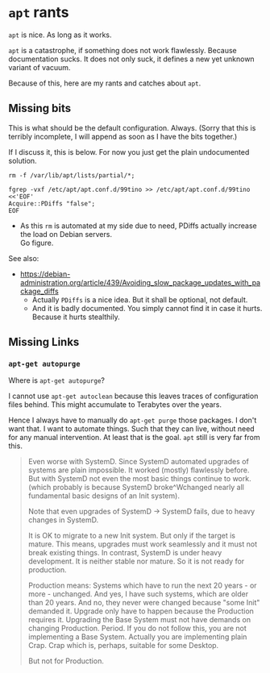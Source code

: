 # `apt` rants

`apt` is nice.  As long as it works.

`apt` is a catastrophe, if something does not work flawlessly.  Because documentation sucks.
It does not only suck, it defines a new yet unknown variant of vacuum.

Because of this, here are my rants and catches about `apt`.

## Missing bits

This is what should be the default configuration.  Always.
(Sorry that this is terribly incomplete, I will append as soon as I have the bits together.)

If I discuss it, this is below.  For now you just get the plain undocumented solution.

```
rm -f /var/lib/apt/lists/partial/*;

fgrep -vxf /etc/apt/apt.conf.d/99tino >> /etc/apt/apt.conf.d/99tino <<'EOF'
Acquire::PDiffs "false";
EOF
```

- As this `rm` is automated at my side due to need, PDiffs actually increase the load on Debian servers.  
  Go figure.

See also:

- https://debian-administration.org/article/439/Avoiding_slow_package_updates_with_package_diffs
  - Actually `PDiffs` is a nice idea.  But it shall be optional, not default.
  - And it is badly documented.  You simply cannot find it in case it hurts.  Because it hurts stealthily.


## Missing Links

### `apt-get autopurge`

Where is `apt-get autopurge`?

I cannot use `apt-get autoclean` because this leaves traces of configuration files behind.
This might accumulate to Terabytes over the years.

Hence I always have to manually do `apt-get purge` those packages.  I don't want that.
I want to automate things.  Such that they can live, without need for any manual intervention.
At least that is the goal.  `apt` still is very far from this.

> Even worse with SystemD.  Since SystemD automated upgrades of systems are plain impossible.
> It worked (mostly) flawlessly before.  But with SystemD not even the most basic things continue to work.
> (which probably is because SystemD broke^Wchanged nearly all fundamental basic designs of an Init system).
>
> Note that even upgrades of SystemD -> SystemD fails, due to heavy changes in SystemD.
>
> It is OK to migrate to a new Init system.  But only if the target is mature.
> This means, upgrades must work seamlessly and it must not break existing things.
> In contrast, SystemD is under heavy development.  It is neither stable nor mature.
> So it is not ready for production.
>
> Production means:
> Systems which have to run the next 20 years - or more - unchanged.
> And yes, I have such systems, which are older than 20 years.
> And no, they never were changed because "some Init" demanded it.
> Upgrade only have to happen because the Production requires it.
> Upgrading the Base System must not have demands on changing Production.
> Period.  If you do not follow this, you are not implementing a Base System.
> Actually you are implementing plain Crap.  Crap which is, perhaps, suitable for some Desktop.
>
> But not for Production.
